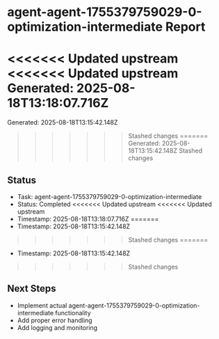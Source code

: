 # agent-agent-1755379759029-0-optimization-intermediate Report

<<<<<<< Updated upstream
<<<<<<< Updated upstream
Generated: 2025-08-18T13:18:07.716Z
=======
Generated: 2025-08-18T13:15:42.148Z
>>>>>>> Stashed changes
=======
Generated: 2025-08-18T13:15:42.148Z
>>>>>>> Stashed changes

## Status
- Task: agent-agent-1755379759029-0-optimization-intermediate
- Status: Completed
<<<<<<< Updated upstream
<<<<<<< Updated upstream
- Timestamp: 2025-08-18T13:18:07.716Z
=======
- Timestamp: 2025-08-18T13:15:42.148Z
>>>>>>> Stashed changes
=======
- Timestamp: 2025-08-18T13:15:42.148Z
>>>>>>> Stashed changes

## Next Steps
- Implement actual agent-agent-1755379759029-0-optimization-intermediate functionality
- Add proper error handling
- Add logging and monitoring
